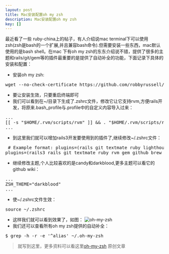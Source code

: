 ```yaml
---
layout: post
title: Mac安装配置oh my zsh
description: Mac安装配置oh my zsh
key: []
---
```

最近看了一些 ruby-china上的帖子，有人介绍说mac terminal下可以使用zsh(zsh是bash的一个扩展,并且兼容bash命令).但需要安装一些东西，mac默认使用的是bash shell。在mac 下有oh my zsh的东东介绍说不错，提供了很多的主题和rails/git/gem等的插件最重要的是提供了自动补全的功能，下面记录下具体的安装和配置：

 - 安装oh my zsh:
<pre>
wget --no-check-certificate https://github.com/robbyrussell/oh-my-zsh/raw/master/tools/install.sh -O - | sh
</pre>
 - 要让安装生效，只要重启终端即可
 - 我们可以看到在~/目录下生成了.zshrc文件，修改它让它支持rvm,方便rails开发，将原来.bash_profile与.profile中的自定义内容导入过来：
<pre>
...
[[ -s "$HOME/.rvm/scripts/rvm" ]] && . "$HOME/.rvm/scripts/rvm"
...
</pre>
 - 到这里我们就可以增加rails3开发要使用到的插件了,继续修改~/.zshrc文件：
<pre>
 # Example format: plugins=(rails git textmate ruby lighthouse)
plugins=(rails3 rails git textmate ruby rvm gem github brew bundler textmate pow osx)
</pre>
 - 继续修改主题,个人比较喜欢的是candy和darkblood,更多主题可以看它的github wiki：
<pre>
...
ZSH_THEME="darkblood"
...
</pre>
 - 使~/.zshrc文件生效：
<pre>
source ~/.zshrc
</pre>
 - 这样我们就可以看到效果了，如图：
![oh-my-zsh][1]
 - 我们还可以查看所有oh my zsh提供的自动补全：
<pre>
$ grep -h -r -e '^alias' ~/.oh-my-zsh
</pre>

> 就写到这里，更多资料可以看这里[oh-my-zsh][2]  原创文章


  [1]: http://www.everyday-cn.com/system/pictures/1195/large_oh-my-zsh.png?1323394528 "oh my zsh"
  [2]: https://github.com/robbyrussell/oh-my-zsh "oh my zsh"
